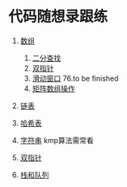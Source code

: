 # 代码随想录跟练

1. [数组](./array)
    1. [二分查找](./array/binary_search)
    2. [双指针](./array/two_pointers)
    3. [滑动窗口](./array/sliding_window) 76.to be finished
    4. [矩阵数组操作](./array/matrix)

2. [链表](./linked_list)
3. [哈希表](./hashmap)
4. [字符串](./string)  kmp算法需常看
5. [双指针](./two_pointers)
6. [栈和队列](./stack_and_queue)



